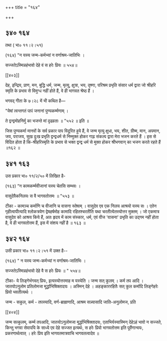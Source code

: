 +++
title = "१६४"

+++


## ३४० १६४
तथा ( भा० ११।२।५१) 

(१६४) "न यस्य जन्म-कर्मभ्यां न वर्णाश्रम-जातिभिः । 

सज्जतेऽस्मिन्नहंभावो देहे वं स हरेः प्रियः ॥ ५५४॥ 

[[४०३]]

देह, इन्द्रिय, प्राण, मन, बुद्धि धर्म, जन्म, मृत्यु, क्षुत्रा, भय, तृष्णा, परिश्रम प्रभृति संसार धर्म द्वारा जो श्रीहरि स्मृति के प्रभाव से विमुग्ध नहीं होते हैं, वे ही भागवत श्रेष्ठ हैं । 

भगवद् गीता के ७।२८ में भी कथित है— 

"येषां त्वन्तगतं पापं जनानां पुण्यकर्म्मणाम् । 

ते द्वन्द्वमोहनिर्मु का भजन्ते मां दृढव्रताः ॥ "५५२ ॥ इति ॥ 

जिस पुण्यकर्मा मानवों के सर्व प्रकार पाप विदूरित हुये हैं, वे जन्म मृत्यु क्षुधा, भय, शीत, ग्रीष्म, मान, अपमान, जय, पराजय, सुख दुःख प्रभृति द्वन्द्वधर्म से निम्मुक्त होकर गाढ़ संकल्प द्वारा मेरा भजन करते हैं । इस से विदित होता है कि-श्रीहरिस्मृति के प्रभाव से भक्त द्वन्द्व धर्म से मुक्त होकर श्रीभगवान् का भजन करते रहते हैं ॥१६२ ॥ 


## ३४१ १६३
उस प्रकार भा० ११/२/५० में लिखित है- 

(१६३) “न कामकर्म्मवीजानां यस्य चेतसि सम्भवः । 

वासुदेवैकनिलयः स वै भागवतोत्तमः ॥ "५५३ ॥ 

टीका - कामञ्च कर्माणि च वीजानि च वासना स्तेषाम् । वासुदेव एव एक निलय आश्रयो यस्य सः । एतेन गृहीत्वापीत्यादि श्लोकत्रयेण द्वेषहर्षमोह कामादि रहितश्चरतीति यथा चरतीत्येतस्योत्तर मुक्तम् । जो एकमात्र वासुदेव को आश्रय किये हैं, अतः हृदय में काम संस्कार, धर्म, एवं वीज 'वासना' प्रभृति का उद्गम नहीं होता है, वे ही भागवतोत्तम हैं, इस में संशय नहीं है ॥ १६३ ॥ 


## ३४२ १६४
उसी प्रकार भा० ११।२।५१ में उक्त है-- 

(१६४) " न यस्य जन्म-कर्मभ्यां न वर्णाश्रम-जातिभिः । 

सज्जतेऽस्मिन्नहंभावो देहे वै स हरेः प्रियः ॥ " ५५४॥ 

टीका- ये लिङ्गेर्भगवत् प्रियः, इत्यस्योत्तरमाह म यस्येति । जन्म सत् कुलम् । कर्म तप आदि । जातयोऽनुलोम प्रतिलोमजा मूर्द्धाभिषिक्तादयः । अस्मिन् देहे । अहङ्काररहितैः सत् कुल कर्मादि लिङ्गेहरेः प्रियो भवतीत्यर्थः । 

जन्म - सकुल, कर्म - तपस्यादि, वर्ण-ब्राह्मणादि, आश्रम सन्न्यासादि जाति-अनुलोमज, प्रति 

[[४०४]] 

जन्म सत्कुलम्, कर्म्म तपआदि, जातयोऽनुलोमजा मूर्द्धाभिषिक्तादयः, एताभिर्यस्यास्मिन् देहेऽहं भावो न सज्जते, किन्तु भगवा सेवापयि के साध्ये एव देहे सज्जत इत्यर्थः, स हरेः प्रियो भागवतोत्तम इति पूर्वेणान्वयः, प्रकरणार्थत्वात् । हरेः प्रिय इति भागवतमात्रवाचि भागवतत्वादेव ॥ 
